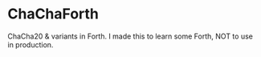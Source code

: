 # ChaChaForth
ChaCha20 &amp; variants in Forth. I made this to learn some Forth, NOT to use in production. 
